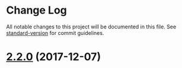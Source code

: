 # Change Log

All notable changes to this project will be documented in this file. See [standard-version](https://github.com/conventional-changelog/standard-version) for commit guidelines.

<a name="2.2.0"></a>

# [2.2.0](https://github.com/bullhorn/novo-elements/compare/v2.1.70...v2.2.0) (2017-12-07)
